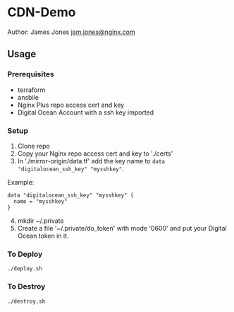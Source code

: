 # CDN-Demo

Author: James Jones <jam.jones@nginx.com>

## Usage

### Prerequisites
- terraform
- ansbile
- Nginx Plus repo access cert and key
- Digital Ocean Account with a ssh key imported

### Setup
1. Clone repo
2. Copy your Nginx repo access cert and key to './certs'
3. In './mirror-origin/data.tf' add the key name to `data "digitalocean_ssh_key" "mysshkey"`.

  Example:

  ```
  data "digitalocean_ssh_key" "mysshkey" {
    name = "mysshkey"
  }
  ```
4. mkdir ~/.private
5. Create a file '~/.private/do_token' with mode '0600' and put your Digital Ocean token in it.

### To Deploy
  `./deploy.sh`

### To Destroy
  `./destroy.sh`
